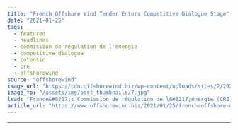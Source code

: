 ```yaml
---
title: "French Offshore Wind Tender Enters Competitive Dialogue Stage"
date: "2021-01-25"
tags: 
  - featured
  - headlines
  - commission de régulation de l'énergie
  - competitive dialogue
  - cotentin
  - cre
  - offshorewind
source: "offshorewind"
image_url: "https://cdn.offshorewind.biz/wp-content/uploads/sites/2/2021/01/25125007/French-Offshore-Wind-Tender-Enters-Competitive-Dialogue-Stage.jpg"
image_fp: "/assets/img/post_thumbnails/7.jpg"
lead: "France&#8217;s Commission de régulation de l&#8217;énergie (CRE) has opened a competitive dialogue process towards"
article_url: "https://www.offshorewind.biz/2021/01/25/french-offshore-wind-tender-enters-competitive-dialogue-stage/"
---
```


---
